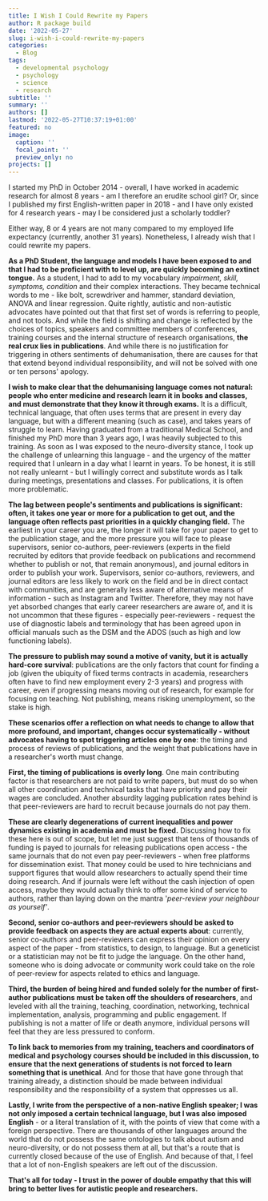 ```yaml
---
title: I Wish I Could Rewrite my Papers
author: R package build
date: '2022-05-27'
slug: i-wish-i-could-rewrite-my-papers
categories:
  - Blog
tags:
  - developmental psychology
  - psychology
  - science
  - research
subtitle: ''
summary: ''
authors: []
lastmod: '2022-05-27T10:37:19+01:00'
featured: no
image:
  caption: ''
  focal_point: ''
  preview_only: no
projects: []
---
```


I started my PhD in October 2014 - overall, I have worked in academic research for almost 8 years - am I therefore an erudite school girl? Or, since I published my first English-written paper in 2018 - and I have only existed for 4 research years - may I be considered just a scholarly toddler?

Either way, 8 or 4 years are not many compared to my employed life expectancy (currently, another 31 years). Nonetheless, I already wish that I could rewrite my papers.

**As a PhD Student, the language and models I have been exposed to and that I had to be proficient with to level up, are quickly becoming an extinct tongue.** As a student, I had to add to my vocabulary *impairment, skill, symptoms, condition* and their complex interactions. They became technical words to me - like bolt, screwdriver and hammer, standard deviation, ANOVA and linear regression. Quite rightly, autistic and non-autistic advocates have pointed out that that first set of words is referring to people, and not tools. And while the field is shifting and change is reflected by the choices of topics, speakers and committee members of conferences, training courses and the internal structure of research organisations, **the real crux lies in publications**. And while there is no justification for triggering in others sentiments of dehumanisation, there are causes for that that extend beyond individual responsibility, and will not be solved with one or ten persons' apology.

**I wish to make clear that the dehumanising language comes not natural: people who enter medicine and research learn it in books and classes, and must demonstrate that they know it through exams.** It is a difficult, technical language, that often uses terms that are present in every day language, but with a different meaning (such as case), and takes years of struggle to learn. Having graduated from a traditional Medical School, and finished my PhD more than 3 years ago, I was heavily subjected to this training. As soon as I was exposed to the neuro-diversity stance, I took up the challenge of unlearning this language - and the urgency of the matter required that I unlearn in a day what I learnt in years. To be honest, it is still not really unlearnt - but I willingly correct and substitute words as I talk during meetings, presentations and classes. For publications, it is often more problematic.

**The lag between people's sentiments and publications is significant: often, it takes one year or more for a publication to get out, and the language often reflects past priorities in a quickly changing field.** The earliest in your career you are, the longer it will take for your paper to get to the publication stage, and the more pressure you will face to please supervisors, senior co-authors, peer-reviewers (experts in the field recruited by editors that provide feedback on publications and recommend whether to publish or not, that remain anonymous), and journal editors in order to publish your work. Supervisors, senior co-authors, reviewers, and journal editors are less likely to work on the field and be in direct contact with communities, and are generally less aware of alternative means of information - such as Instagram and Twitter. Therefore, they may not have yet absorbed changes that early career researchers are aware of, and it is not uncommon that these figures - especially peer-reviewers - request the use of diagnostic labels and terminology that has been agreed upon in official manuals such as the DSM and the ADOS (such as high and low functioning labels).

**The pressure to publish may sound a motive of vanity, but it is actually hard-core survival**: publications are the only factors that count for finding a job (given the ubiquity of fixed terms contracts in academia, researchers often have to find new employment every 2-3 years) and progress with career, even if progressing means moving out of research, for example for focusing on teaching. Not publishing, means risking unemployment, so the stake is high.

**These scenarios offer a reflection on what needs to change to allow that more profound, and important, changes occur systematically - without advocates having to spot triggering articles one by one**: the timing and process of reviews of publications, and the weight that publications have in a researcher's worth must change.

**First, the timing of publications is overly long**. One main contributing factor is that researchers are not paid to write papers, but must do so when all other coordination and technical tasks that have priority and pay their wages are concluded. Another absurdity lagging publication rates behind is that peer-reviewers are hard to recruit because journals do not pay them.

**These are clearly degenerations of current inequalities and power dynamics existing in academia and must be fixed.** Discussing how to fix these here is out of scope, but let me just suggest that tens of thousands of funding is payed to journals for releasing publications open access - the same journals that do not even pay peer-reviewers - when free platforms for dissemination exist. That money could be used to hire technicians and support figures that would allow researchers to actually spend their time doing research. And if journals were left without the cash injection of open access, maybe they would actually think to offer some kind of service to authors, rather than laying down on the mantra '*peer-review your neighbour as yourself'*.

**Second, senior co-authors and peer-reviewers should be asked to provide feedback on aspects they are actual experts about**: currently, senior co-authors and peer-reviewers can express their opinion on every aspect of the paper - from statistics, to design, to language. But a geneticist or a statistician may not be fit to judge the language. On the other hand, someone who is doing advocate or community work could take on the role of peer-review for aspects related to ethics and language.

**Third, the burden of being hired and funded solely for the number of first-author publications must be taken off the shoulders of researchers**, and leveled with all the training, teaching, coordination, networking, technical implementation, analysis, programming and public engagement. If publishing is not a matter of life or death anymore, individual persons will feel that they are less pressured to conform.

**To link back to memories from my training, teachers and coordinators of medical and psychology courses should be included in this discussion, to ensure that the next generations of students is not forced to learn something that is unethical**. And for those that have gone through that training already, a distinction should be made between individual responsibility and the responsibility of a system that oppresses us all.

**Lastly, I write from the perspective of a non-native English speaker; I was not only imposed a certain technical language, but I was also imposed English** - or a literal translation of it, with the points of view that come with a foreign perspective. There are thousands of other languages around the world that do not possess the same ontologies to talk about autism and neuro-diversity, or do not possess them at all, but that's a route that is currently closed because of the use of English. And because of that, I feel that a lot of non-English speakers are left out of the discussion.

**That's all for today - I trust in the power of double empathy that this will bring to better lives for autistic people and researchers.**
